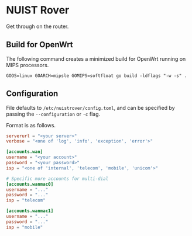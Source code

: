 # NUIST Rover
Get through on the router.

## Build for OpenWrt
The following command creates a minimized build for OpenWrt
running on MIPS processors.

```shell
GOOS=linux GOARCH=mipsle GOMIPS=softfloat go build -ldflags "-w -s" .
```

## Configuration

File defaults to `/etc/nuistrover/config.toml`, and can be
specified by passing the `--configuration` or `-c` flag.


Format is as follows.
```toml
serverurl = "<your server>"
verbose = "<one of 'log', 'info', 'exception', 'error'>"

[accounts.wan]
username = "<your account>"
password = "<your password>"
isp = "<one of 'internal', 'telecom', 'mobile', 'unicom'>"

# Specific more accounts for multi-dial
[accounts.wanmac0]
username = "..."
password = "..."
isp = "telecom"

[accounts.wanmac1]
username = "..."
password = "..."
isp = "mobile"
```